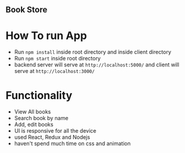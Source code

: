 ## Book Store

# How To run App

- Run `npm install` inside root directory and inside client directory
- Run `npm start` inside root directory
- backend server will serve at `http://localhost:5000/` and client will serve at `http://localhost:3000/`


# Functionality

- View All books
- Search book by name
- Add, edit books
- UI is responsive for all the device
- used React, Redux and Nodejs
- haven't spend much time on css and animation

